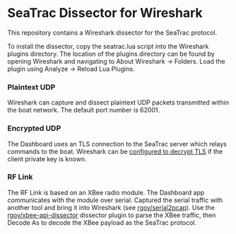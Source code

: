 # SeaTrac Dissector for Wireshark

This repository contains a Wireshark dissector for the SeaTrac protocol.

To install the dissector, copy the seatrac.lua script into the Wireshark plugins directory. The location of the plugins directory can be found by opening Wireshark and navigating to About Wireshark → Folders. Load the plugin using Analyze → Reload Lua Plugins.


### Plaintext UDP

Wireshark can capture and dissect plaintext UDP packets transmitted within the boat network. The default port number is 62001.


### Encrypted UDP

The Dashboard uses an TLS connection to the SeaTrac server which relays commands to the boat. Wireshark can be [configured to decrypt TLS](https://wiki.wireshark.org/TLS#tls-decryption) if the client private key is known.


### RF Link

The RF Link is based on an XBee radio module. The Dashboard app communicates with the module over serial. Captured the serial traffic with another tool and bring it into Wireshark (see [rgov/serial2pcap](https://github.com/rgov/serial2pcap)). Use the [rgov/xbee-api-dissector](https://github.com/rgov/xbee-api-dissector) dissector plugin to parse the XBee traffic, then Decode As to decode the XBee payload as the SeaTrac protocol.
